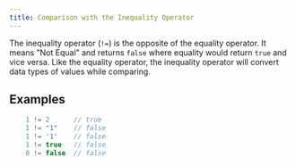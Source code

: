 ```yaml
---
title: Comparison with the Inequality Operator
---
```

The inequality operator (`!=`) is the opposite of the equality operator. It means "Not Equal" and returns `false` where equality would return `true` and vice versa. Like the equality operator, the inequality operator will convert data types of values while comparing.

## Examples

```js
    1 != 2      // true
    1 != "1"    // false
    1 != '1'    // false
    1 != true   // false
    0 != false  // false
```
